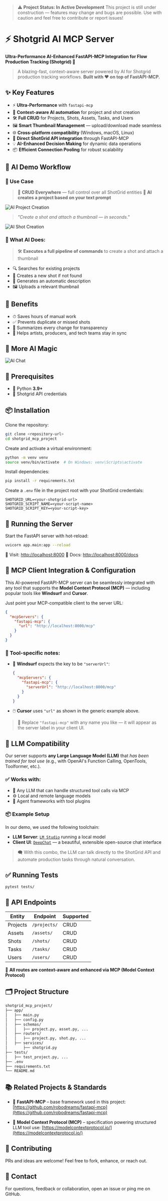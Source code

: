 
> ⚠️ **Project Status: In Active Development**
> This project is still under construction — features may change and bugs are possible. Use with caution and feel free to contribute or report issues!

# ⚡ Shotgrid AI MCP Server

**Ultra-Performance AI-Enhanced FastAPI-MCP Integration for Flow Production Tracking (Shotgrid) 🚀**

> A blazing-fast, context-aware server powered by AI for Shotgrid production tracking workflows.
> **Built with ❤️ on top of FastAPI-MCP.**

## ✨ Key Features

* ⚡ **Ultra-Performance** with `fastapi-mcp`
* 🔁 **Context-aware AI automation** for project and shot creation
* 🛠 **Full CRUD** for Projects, Shots, Assets, Tasks, and Users
* 🖼 **Smart Thumbnail Management** — upload/download made seamless
* 🌐 **Cross-platform compatibility** (Windows, macOS, Linux)
* 📡 **Direct ShotGrid API integration** through FastAPI-MCP
* 💡 **AI-Enhanced Decision Making** for dynamic data operations
* 📦 **Efficient Connection Pooling** for robust scalability


## 🤖 AI Demo Workflow

### 🎯 Use Case
> 🧩 **CRUD Everywhere** — full control over all ShotGrid entities
> 🧠 **AI creates a project based on your text prompt**

![AI Project Creation](images/create_project.gif)

> *"Create a shot and attach a thumbnail — in seconds."*

![AI Shot Creation](images/create_shot.gif)

### 🧠 What AI Does:

> 🛠 **Executes a full pipeline of commands** to create a shot and attach a thumbnail
* 🔍 Searches for existing projects
* 🧱 Creates a new shot if not found
* 📝 Generates an automatic description
* 🖼 Uploads a relevant thumbnail

## 🎁 Benefits

* ⏱ Saves hours of manual work
* ✅ Prevents duplicate or missed shots
* 🧾 Summarizes every change for transparency
* 🤝 Helps artists, producers, and tech teams stay in sync

## 🧠 More AI Magic

![AI Chat](images/chat.gif)

## 🔧 Prerequisites

* 🐍 Python **3.9+**
* 🔐 Shotgrid API credentials


## 📦 Installation

Clone the repository:

```bash
git clone <repository-url>
cd shotgrid_mcp_project
```

Create and activate a virtual environment:

```bash
python -m venv venv
source venv/bin/activate  # On Windows: venv\Scripts\activate
```

Install dependencies:

```bash
pip install -r requirements.txt
```

Create a `.env` file in the project root with your ShotGrid credentials:

```env
SHOTGRID_URL=<your-shotgrid-url>
SHOTGRID_SCRIPT_NAME=<your-script-name>
SHOTGRID_SCRIPT_KEY=<your-script-key>
```

## 🚀 Running the Server

Start the FastAPI server with hot-reload:

```bash
uvicorn app.main:app --reload
```

📍 Visit: [http://localhost:8000](http://localhost:8000)
📘 Docs: [http://localhost:8000/docs](http://localhost:8000/docs)

## 🔗 MCP Client Integration & Configuration

This AI-powered FastAPI-MCP server can be seamlessly integrated with any tool that supports the **Model Context Protocol (MCP)** — including popular tools like **Windsurf** and **Cursor**.

Just point your MCP-compatible client to the server URL:

```json
{
  "mcpServers": {
    "fastapi-mcp": {
      "url": "http://localhost:8000/mcp"
    }
  }
}
```

### 📌 Tool-specific notes:

* 🌊 **Windsurf** expects the key to be `"serverUrl"`:

  ```json
  {
    "mcpServers": {
      "fastapi-mcp": {
        "serverUrl": "http://localhost:8000/mcp"
      }
    }
  }
  ```

* 🖱️ **Cursor** uses `"url"` as shown in the generic example above.

> 🔧 Replace `"fastapi-mcp"` with any name you like — it will appear as the server label in your client UI.


## 🧠 LLM Compatibility

Our server supports **any Large Language Model (LLM)** that *has been trained for tool use* (e.g., with OpenAI's Function Calling, OpenTools, Toolformer, etc.).

### ✅ Works with:

* 🔗 Any LLM that can handle structured tool calls via MCP
* ⚙️ Local and remote language models
* 🧩 Agent frameworks with tool plugins

### 📦 Example Setup

In our demo, we used the following toolchain:

* **LLM Server**: [`LM Studio`](https://lmstudio.ai/) running a local model
* **Client UI**: [`DeepChat`](https://github.com/ThinkInAIXYZ/deepchat) — a beautiful, extensible open-source chat interface

> 🗨️ With this combo, the LLM can talk directly to the ShotGrid API and automate production tasks through natural conversation.


## ✅ Running Tests

```bash
pytest tests/
```

## 🔌 API Endpoints

| Entity   | Endpoint     | Supported |
| -------- | ------------ | --------- |
| Projects | `/projects/` | CRUD      |
| Assets   | `/assets/`   | CRUD      |
| Shots    | `/shots/`    | CRUD      |
| Tasks    | `/tasks/`    | CRUD      |
| Users    | `/users/`    | CRUD      |

🧠 **All routes are context-aware and enhanced via MCP (Model Context Protocol)**

## 🗂 Project Structure

```bash
shotgrid_mcp_project/
├── app/
│   ├── main.py
│   ├── config.py
│   ├── schemas/
│   │   ├── project.py, asset.py, ...
│   ├── routers/
│   │   ├── project.py, shot.py, ...
│   ├── services/
│       ├── shotgrid.py
├── tests/
│   ├── test_project.py, ...
├── .env
├── requirements.txt
└── README.md
```


## 📚 Related Projects & Standards

* 🔗 **FastAPI-MCP** – base framework used in this project:
  [https://github.com/robodreams/fastapi-mcp](https://github.com/robodreams/fastapi-mcp)

* 📖 **Model Context Protocol (MCP)** – specification powering structured LLM tool use:
  [https://modelcontextprotocol.io/](https://modelcontextprotocol.io/)

## 🤝 Contributing

PRs and ideas are welcome! Feel free to fork, enhance, or reach out.

## 💬 Contact

For questions, feedback or collaboration, open an issue or ping me on GitHub.
